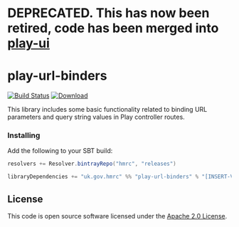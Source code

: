 # **DEPRECATED. This has now been retired, code has been merged into [play-ui](https://github.com/hmrc/play-ui)** #


play-url-binders
================

[![Build Status](https://travis-ci.org/hmrc/play-url-binders.svg)](https://travis-ci.org/hmrc/play-url-binders) [ ![Download](https://api.bintray.com/packages/hmrc/releases/play-url-binders/images/download.svg) ](https://bintray.com/hmrc/releases/play-url-binders/_latestVersion)

This library includes some basic functionality related to binding URL parameters and query string values in Play controller routes.

### Installing

Add the following to your SBT build:
```scala
resolvers += Resolver.bintrayRepo("hmrc", "releases")

libraryDependencies += "uk.gov.hmrc" %% "play-url-binders" % "[INSERT-VERSION]"
```

## License ##

This code is open source software licensed under the [Apache 2.0 License]("http://www.apache.org/licenses/LICENSE-2.0.html").
